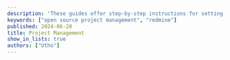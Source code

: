```yaml
---
description: 'These guides offer step-by-step instructions for setting up leading open source project management systems on your Linode.'
keywords: ["open source project management", "redmine"]
published: 2024-06-20
title: Project Management
show_in_lists: true
authors: ["Utho"]
---
```



